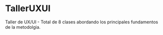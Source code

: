 # TallerUXUI
Taller de UX/UI - Total de 8 clases abordando los principales fundamentos de la metodolgia. 
